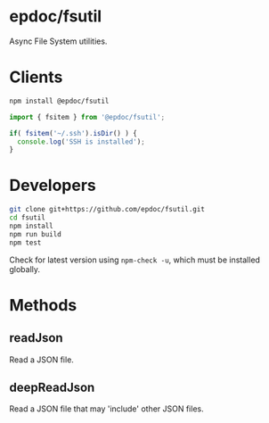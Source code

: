 # epdoc/fsutil

Async File System utilities.


# Clients

```bash
npm install @epdoc/fsutil
```

```ts
import { fsitem } from '@epdoc/fsutil';

if( fsitem('~/.ssh').isDir() ) {
  console.log('SSH is installed');
}
```


# Developers

```bash
git clone git+https://github.com/epdoc/fsutil.git
cd fsutil
npm install
npm run build
npm test
```

Check for latest version using `npm-check -u`, which must be installed globally.

# Methods

## readJson

Read a JSON file.

## deepReadJson

Read a JSON file that may 'include' other JSON files.

